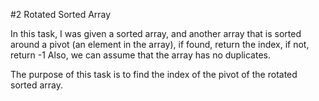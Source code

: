 #2 Rotated Sorted Array

In this task, I was given a sorted array, and another array that is sorted around a pivot (an element in the array), if found, return the index, if not, return -1
Also, we can assume that the array has no duplicates.

The purpose of this task is to find the index of the pivot of the rotated sorted array.
